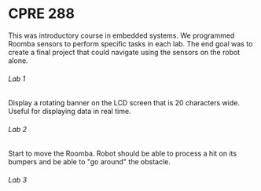 # CPRE 288
This was introductory course in embedded systems. We programmed Roomba sensors to perform specific tasks in each lab. The end goal was to create a final project that could navigate using the sensors on the robot alone.

###### Lab 1
Display a rotating banner on the LCD screen that is 20 characters wide. Useful for displaying data in real time.

###### Lab 2
Start to move the Roomba. Robot should be able to process a hit on its bumpers and be able to "go around" the obstacle.

###### Lab 3
